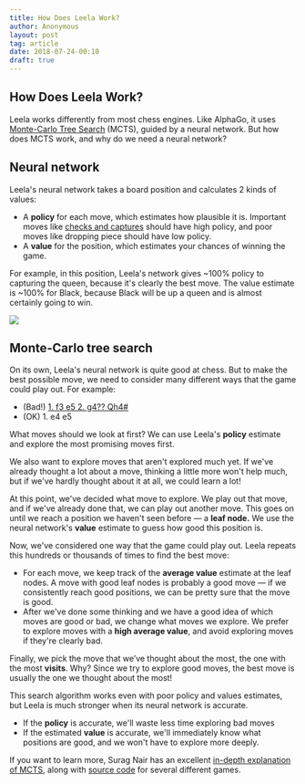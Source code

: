 ```yaml
---
title: How Does Leela Work?
author: Anonymous
layout: post
tag: article
date: 2018-07-24-00:10
draft: true
---
```

## How Does Leela Work?

Leela works differently from most chess engines. Like AlphaGo, it uses [Monte-Carlo Tree Search](https://en.m.wikipedia.org/wiki/Monte_Carlo_tree_search) (MCTS), guided by a neural network. But how does MCTS work, and why do we need a neural network?

## Neural network

Leela's neural network takes a board position and calculates 2 kinds of values:

- A **policy** for each move, which estimates how plausible it is. Important moves like [checks and captures](https://www.google.com/amp/s/www.chess.com/amp/article/spotting-and-avoiding-tactics) should have high policy, and poor moves like dropping piece should have low policy.
- A **value** for the position, which estimates your chances of winning the game.

For example, in this position, Leela's network gives ~100% policy to capturing the queen, because it's clearly the best move. The value estimate is ~100% for Black, because Black will be up a queen and is almost certainly going to win.

![](https://www.notion.so/e9d7692f4ed344cb88980a36d3329e4b#f5ebdb9abb4f4f2cb40ebd25b586c82e)

## Monte-Carlo tree search

On its own, Leela's neural network is quite good at chess. But to make the best possible move, we need to consider many different ways that the game could play out. For example:

- (Bad!) [1. f3 e5 2. g4?? Qh4#](https://en.wikipedia.org/wiki/Fool%27s_mate)
- (OK) 1. e4 e5

What moves should we look at first? We can use Leela's **policy** estimate and explore the most promising moves first.

We also want to explore moves that aren't explored much yet. If we've already thought a lot about a move, thinking a little more won't help much, but if we've hardly thought about it at all, we could learn a lot!

At this point, we've decided what move to explore. We play out that move, and if we've already done that, we can play out another move. This goes on until we reach a position we haven't seen before — a **leaf node.** We use the neural network's **value** estimate to guess how good this position is.

Now, we've considered one way that the game could play out. Leela repeats this hundreds or thousands of times to find the best move:

- For each move, we keep track of the **average value** estimate at the leaf nodes. A move with good leaf nodes is probably a good move — if we consistently reach good positions, we can be pretty sure that the move is good.
- After we've done some thinking and we have a good idea of which moves are good or bad, we change what moves we explore. We prefer to explore moves with a **high average value**, and avoid exploring moves if they're clearly bad.

Finally, we pick the move that we’ve thought about the most, the one with the most **visits**. Why? Since we try to explore good moves, the best move is usually the one we thought about the most!

This search algorithm works even with poor policy and values estimates, but Leela is much stronger when its neural network is accurate.

- If the **policy** is accurate, we'll waste less time exploring bad moves
- If the estimated **value** is accurate, we'll immediately know what positions are good, and we won't have to explore more deeply.

If you want to learn more, Surag Nair has an excellent [in-depth explanation of MCTS](https://web.stanford.edu/~surag/posts/alphazero.html), along with [source code](https://github.com/suragnair/alpha-zero-general) for several different games.